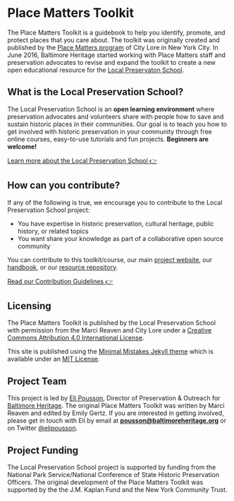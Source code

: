 # Place Matters Toolkit

The Place Matters Toolkit is a guidebook to help you identify, promote, and protect places that you care about. The toolkit was originally created and published by the [Place Matters program](http://placematters.net/) of City Lore in New York City. In June 2016, Baltimore Heritage started working with Place Matters staff and preservation advocates to revise and expand the toolkit to create a new open educational resource for the [Local Preservaton School](https://localpreservation.github.io).

## What is the Local Preservation School?

The Local Preservation School is an **open learning environment** where preservation advocates and volunteers share with people how to save and sustain historic places in their communities. Our goal is to teach you how to get involved with historic preservation in your community through free online courses, easy-to-use tutorials and fun projects. **Beginners are welcome!**

[Learn more about the Local Preservation School :point_right:](http://localpreservation.github.io/about/)

## How can you contribute?

If any of the following is true, we encourage you to contribute to the Local Preservation School project:

- You have expertise in historic preservation, cultural heritage, public history, or related topics
- You want share your knowledge as part of a collaborative open source community

You can contribute to this toolkit/course, our main [project website](https://github.com/localpreservation/localpreservation.github.io), our [handbook](https://github.com/localpreservation/handbook/), or our [resource repository](https://github.com/localpreservation/resources).

[Read our Contribution Guidelines :point_right:](https://github.com/localpreservation/placematters/blob/master/CONTRIBUTING.md)

## Licensing

The Place Matters Toolkit is published by the Local Preservation School with permission from the Marci Reaven and City Lore under a [Creative Commons Attribution 4.0 International License](https://creativecommons.org/licenses/by/4.0/).

This site is published using the [Minimal Mistakes Jekyll theme](https://github.com/mmistakes/minimal-mistakes) which is available under an [MIT License](https://github.com/mmistakes/minimal-mistakes/blob/master/LICENSE).

## Project Team

This project is led by [Eli Pousson](http://github.com/elipousson), Director of Preservation & Outreach for [Baltimore Heritage](http://baltimoreheritage.org/). The original Place Matters Toolkit was written by Marci Reaven and edited by Emily Gertz. If you are interested in getting involved, please get in touch with Eli by email at **pousson@baltimoreheritage.org** or on Twitter [@elipousson](http://twitter.com/elipousson/).

## Project Funding

The Local Preservation School project is supported by funding from the National Park Service/National Conference of State Historic Preservation Officers. The original development of the Place Matters Toolkit was supported by the the J.M. Kaplan Fund and the New York Community Trust.
